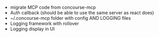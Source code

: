 - migrate MCP code from concourse-mcp
- Auth callback (should be able to use the same server as react does)
- ~/.concourse-mcp folder with config AND LOGGING files
- Logging framework with rollover
- Logging display in UI
